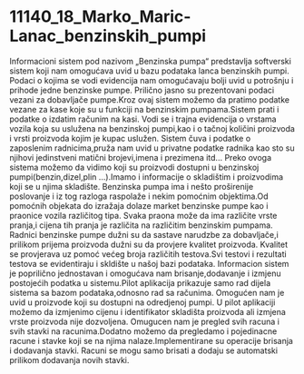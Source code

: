 # 11140_18_Marko_Maric-Lanac_benzinskih_pumpi
Informacioni sistem pod nazivom „Benzinska pumpa“ predstavlja softverski sistem koji nam omogućava uvid u bazu podataka lanca benzinskih pumpi.
Podaci o kojima se vodi evidencija nam omogućavaju bolji uvid u potrošnju i prihode jedne benzinske pumpe.
Prilično jasno su prezentovani podaci vezani za dobavljače pumpe.Kroz ovaj sistem možemo da pratimo podatke vezane za kase koje su u funkciji na benzinskim pumpama.Sistem prati i podatke o izdatim računim na kasi.
Vodi se i trajna evidencija o vrstama vozila koja su uslužena na benzinskoj pumpi,kao i o tačnoj količini proizvoda i vrsti proizvoda kojim je kupac uslužen.
Sistem čuva i podatke o zaposlenim radnicima,pruža nam uvid u privatne podatke radnika kao sto su njihovi jedinstveni matični brojevi,imena i prezimena itd...
Preko ovoga sistema možemo da vidimo koji su proizvodi dostupni u benzinskoj pumpi(benzin,dizel,plin ...).Imamo i informacije o skladištim i proizvodima koji se u njima skladište.
Benzinska pumpa ima i nešto proširenije poslovanje i iz tog razloga raspolaže i nekim pomoćnim objektima.Od pomoćnih objekata do izražaja dolaze market benzinske pumpe kao i praonice vozila različitog tipa.
Svaka praona može da ima različite vrste pranja,i cijena tih pranja je različita na različitim benzinskim pumpama.
Radnici benzinske pumpe dužni su da sastave narudzbe za dobavljače,i prilikom prijema proizvoda dužni su da provjere kvalitet proizvoda.
Kvalitet se provjerava uz pomoć većeg broja različitih testova.Svi testovi i rezultati testova se evidentiraju i skldište u našoj bazi podataka.
Informacion sistem je poprilično jednostavan i omogućava nam brisanje,dodavanje i izmjenu postojećih podatka u sistemu.Pilot aplikacija prikazuje samo rad dijela sistema sa bazom podataka,odnosno rad sa računima.
Omogućen nam je uvid u proizvode koji su dostupni na odredjenoj pumpi.
U pilot aplikaciji možemo da izmjenimo cijenu i identifikator skladišta proizvoda ali izmjena vrste proizvoda nije dozvoljena.
Omugucen nam je pregled svih racuna i svih stavki na racunima.Dodatno možemo da pregledamo i pojedinacne racune i stavke koji se na njima nalaze.Implementirane su operacije brisanja i dodavanja stavki.
Racuni se mogu samo brisati a dodaju se automatski prilikom dodavanja novih stavki.
